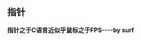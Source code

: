 


## 指针
**指针之于C语言近似乎鼠标之于FPS----by surf**



   
<!--stackedit_data:
eyJoaXN0b3J5IjpbLTk3MDA3MjA2Miw1NzMxOTY5MywtMjA4MT
A5MzE0M119
-->